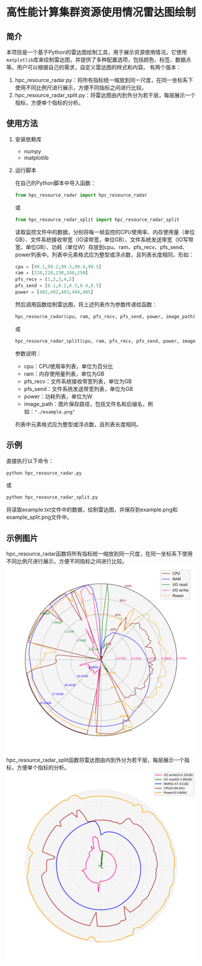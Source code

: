 # 高性能计算集群资源使用情况雷达图绘制

## 简介

本项目是一个基于Python的雷达图绘制工具，用于展示资源使用情况。它使用`matplotlib`库来绘制雷达图，并提供了多种配置选项，包括颜色、标签、数据点等。用户可以根据自己的需求，自定义雷达图的样式和内容。
有两个版本：
1. hpc_resource_radar.py：将所有指标统一缩放到同一尺度，在同一坐标系下使用不同比例尺进行展示，方便不同指标之间进行比较。
2. hpc_resource_radar_split.py：将雷达图由内到外分为若干层，每层展示一个指标，方便单个指标的分析。

## 使用方法

1. 安装依赖库
   - numpy
   - matplotlib

2. 运行脚本

   在自己的Python脚本中导入函数：

   ```python
   from hpc_resource_radar import hpc_resource_radar
   ```
   或
   ```python
   from hpc_resource_radar_split import hpc_resource_radar_split
   ```

   读取监控文件中的数据，分别将每一帧监控的CPU使用率、内存使用量（单位GB）、文件系统接收带宽（IO读带宽，单位GB）、文件系统发送带宽（IO写带宽，单位GB）、功耗（单位W）存放到cpu、ram、pfs_recv、pfs_send、power列表中。列表中元素格式应为整型或浮点数，且列表长度相同，形如：
   ```python
   cpu = [99.1,99.2,99.3,99.4,99.5]
   ram = [210,220,230,240,250]
   pfs_recv = [1,2,3,4,5]
   pfs_send = [0.1,0.2,0.3,0.4,0.5]
   power = [401,402,403,404,405]
   ```
   然后调用函数绘制雷达图，将上述列表作为参数传递给函数：

   ```python
   hpc_resource_radar(cpu, ram, pfs_recv, pfs_send, power, image_path)
   ```
   或
   ```python
   hpc_resource_radar_split(cpu, ram, pfs_recv, pfs_send, power, image_path)
   ```
   参数说明：
   - cpu：CPU使用率列表，单位为百分比
   - ram：内存使用量列表，单位为GB
   - pfs_recv：文件系统接收带宽列表，单位为GB
   - pfs_send：文件系统发送带宽列表，单位为GB
   - power：功耗列表，单位为W
   - image_path：图片保存路径，包括文件名和后缀名，例如：`"./example.png"`  

   列表中元素格式应为整型或浮点数，且列表长度相同。

## 示例
直接执行以下命令：
```python
python hpc_resource_radar.py
```
或
```python
python hpc_resource_radar_split.py
```
将读取example.txt文件中的数据，绘制雷达图，并保存到example.png和example_split.png文件中。

## 示例图片
hpc_resource_radar函数将所有指标统一缩放到同一尺度，在同一坐标系下使用不同比例尺进行展示，方便不同指标之间进行比较。
![example](example.png)
hpc_resource_radar_split函数将雷达图由内到外分为若干层，每层展示一个指标，方便单个指标的分析。
![example_split](example_split.png)
